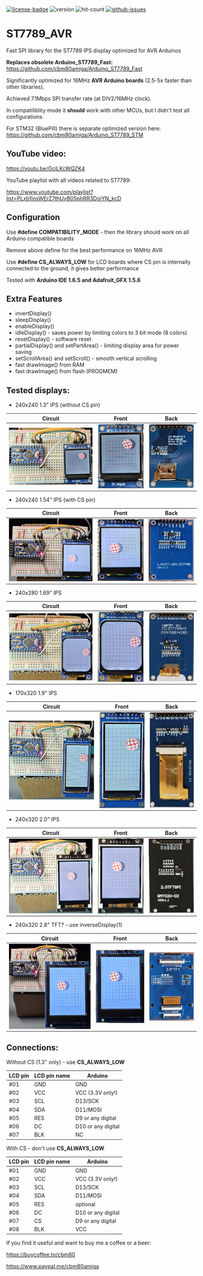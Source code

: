 [![license-badge][]][license] ![version]  ![hit-count] [![github-issues][]][issues]

# ST7789_AVR
Fast SPI library for the ST7789 IPS display optimized for AVR Arduinos

**Replaces obsolete Arduino_ST7789_Fast:** https://github.com/cbm80amiga/Arduino_ST7789_Fast

Significantly optimized for 16MHz **AVR Arduino boards** (2.5-5x faster than other libraries).

Achieved 7.1Mbps SPI transfer rate (at DIV2/16MHz clock).

In compatiliblity mode it **should** work with other MCUs, but I didn't test all configurations.

For STM32 (BluePill) there is separate optimized version here: https://github.com/cbm80amiga/Arduino_ST7789_STM

## YouTube video: ##

https://youtu.be/GciLKcWQZK4

YouTube playlist with all videos related to ST7789:

https://www.youtube.com/playlist?list=PLxb1losWErZ7thUyB05phRR3DoiYN_kcD

## Configuration

Use **#define COMPATIBILITY_MODE** - then the library should work on all Arduino compatible boards

Remove above define for the best performance on 16MHz AVR

Use **#define CS_ALWAYS_LOW** for LCD boards where CS pin is internally connected to the ground, it gives better performance

Tested with **Arduino IDE 1.6.5 and Adafruit_GFX 1.5.6**

## Extra Features
- invertDisplay()
- sleepDisplay()
- enableDisplay()
- idleDisplay() - saves power by limiting colors to 3 bit mode (8 colors)
- resetDisplay() - software reset
- partialDisplay() and setPartArea() - limiting display area for power saving
- setScrollArea() and setScroll() - smooth vertical scrolling
- fast drawImage() from RAM
- fast drawImage() from flash (PROGMEM)

## Tested displays:
- 240x240 1.3" IPS (without CS pin)

|Circuit|Front|Back|
|--|--|--|
|<img src="images/lcd1.3.jpg" title="1.3" /> |<img src="images/lcd1.3a.jpg" /> |<img src="images/lcd1.3b.jpg" />|

- 240x240 1.54" IPS (with CS pin)

|Circuit|Front|Back|
|--|--|--|
|<img src="images/lcd1.54.jpg" title="1.54" /> |<img src="images/lcd1.54a.jpg" />| <img src="images/lcd1.54b.jpg" />|

- 240x280 1.69" IPS

|Circuit|Front|Back|
|--|--|--|
|<img src="images/lcd1.69.jpg" title="1.69" /> |<img src="images/lcd1.69a.jpg" />| <img src="images/lcd1.69b.jpg" />|

- 170x320 1.9" IPS

|Circuit|Front|Back|
|--|--|--|
|<img src="images/lcd1.9.jpg" title="1.9"  /> |<img src="images/lcd1.9a.jpg" /> |<img src="images/lcd1.9b.jpg" />|

- 240x320 2.0" IPS

|Circuit|Front|Back|
|--|--|--|
|<img src="images/lcd2.0.jpg" title="2.0" /> |<img src="images/lcd2.0a.jpg" /> |<img src="images/lcd2.0b.jpg" />|

- 240x320 2.8" TFT?  - use inverseDisplay(1)

|Circuit|Front|Back|
|--|--|--|
|<img src="images/lcd2.8.jpg" title="2.8" /> |<img src="images/lcd2.8a.jpg" /> |<img src="images/lcd2.8b.jpg" />|


## Connections:

Without CS (1.3" only) - use **CS_ALWAYS_LOW**

|LCD pin|LCD pin name|Arduino|
|--|--|--|
|#01| GND| GND|
|#02| VCC |VCC (3.3V only!)|
|#03| SCL |D13/SCK|
|#04| SDA |D11/MOSI|
|#05| RES |D9 or any digital|
|#06| DC  |D10 or any digital|
|#07| BLK |NC|

With CS - don't use **CS_ALWAYS_LOW**

|LCD pin|LCD pin name|Arduino|
|--|--|--|
|#01| GND| GND|
|#02| VCC |VCC (3.3V only!)|
|#03| SCL |D13/SCK|
|#04| SDA |D11/MOSI|
|#05| RES |optional|
|#06| DC  |D10 or any digital|
|#07| CS  |D9 or any digital|
|#08| BLK |VCC|


If you find it useful and want to buy me a coffee or a beer:

https://buycoffee.to/cbm80

https://www.paypal.me/cbm80amiga

[license-badge]: https://img.shields.io/badge/License-GPLv3-blue.svg
[license]:       https://choosealicense.com/licenses/gpl-3.0/
[version]:       https://img.shields.io/badge/Version-1.2.0-green.svg
[hit-count]:     https://hits.seeyoufarm.com/api/count/incr/badge.svg?url=https%3A%2F%2Fgithub.com%2Fcbm80amiga%2FST7789_AVR&count_bg=%2379C83D&title_bg=%23555555&icon=&icon_color=%23E7E7E7&title=hits&edge_flat=false
[github-issues]: https://img.shields.io/github/issues/cbm80amiga/ST7789_AVR.svg
[issues]:        https://github.com/cbm80amiga/ST7789_AVR/issues/
